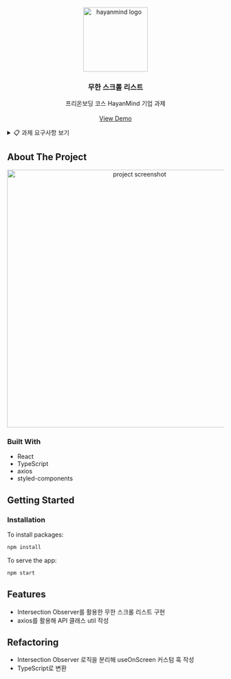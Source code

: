<!-- PROJECT LOGO -->
<br />
<p align="center">
  <a href="https://hayanmind.com/">
    <img src="https://user-images.githubusercontent.com/37607373/133915119-aa536ec2-bbbf-4b09-8618-d6a9168b371f.jpg" alt="hayanmind logo" width=150 />
  </a>

  <h3 align="center">무한 스크롤 리스트</h3>
  
  <p align="center">
    프리온보딩 코스 HayanMind 기업 과제
    <br />
    <br />
    <a href="https://infinite-scroll-list.netlify.app/">View Demo</a>
  </p>
</p>

<!-- Assignment Requirements -->
<details>
  <summary>📋 과제 요구사항 보기</summary>
  <div markdown="1">

#### Assignment

The main technical stack for HayanMind front-end developer is "React". Mobile applications are implemented as "React Native", and web projects use "React". In this assignment, we will implement an infinite scroll list using React.

#### Requirement

- Implement the user's comment data list with infinite scrolling by getting more 10 comments repeatedly.

<p align="center">
  <img width="450" src="https://user-images.githubusercontent.com/6203798/125564989-392a721b-1a89-49cd-a5fc-081022711c9b.gif" />
</p>

#### Data API

- The user's dummy comment data can be called through the API below.
  - https://jsonplaceholder.typicode.com/comments
- The following parameters are supported:
  - `_page`
    - it starts at 1.
  - `_limit`
    - Please set the `_limit` parameter to 10.
- Example of the first comment page
  - https://jsonplaceholder.typicode.com/comments?_page=1&_limit=10
- Sample data

```JSON
[
  {
    "postId": 1,
    "id": 1,
    "name": "id labore ex et quam laborum",
    "email": "Eliseo@gardner.biz",
    "body": "laudantium enim quasi est quidem magnam voluptate ipsam eos\ntempora quo necessitatibus\ndolor quam autem quasi\nreiciendis et nam sapiente accusantium"
  },
]
```

#### Design

- Please look at the following design guide link and reflect the design.
  - [https://www.figma.com/file/T9P3B5qjnTqhWi1Ou5BmIL/HayanMind-FrontEnd-TA](https://www.figma.com/file/T9P3B5qjnTqhWi1Ou5BmIL/HayanMind-FrontEnd-TA)

<p align="center">
  <img width="450" src="https://user-images.githubusercontent.com/6203798/125565329-c6144364-a519-4028-84bc-5786b5d2af40.png" />
</p>
    
  </div>
</details>

## About The Project

<p align="center">
  <img src="https://user-images.githubusercontent.com/37607373/133915413-fbcb71b4-e51e-48fd-8044-5f519a7d1bfa.gif" alt="project screenshot" height=600 />
</p>

### Built With

- React
- TypeScript
- axios
- styled-components

## Getting Started

### Installation

To install packages:

```sh
npm install
```

To serve the app:

```sh
npm start
```

## Features

- Intersection Observer를 활용한 무한 스크롤 리스트 구현
- axios를 활용해 API 클래스 util 작성

## Refactoring

- Intersection Observer 로직을 분리해 useOnScreen 커스텀 훅 작성
- TypeScript로 변환
